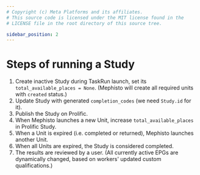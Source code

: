 ```yaml
---
# Copyright (c) Meta Platforms and its affiliates.
# This source code is licensed under the MIT license found in the
# LICENSE file in the root directory of this source tree.

sidebar_position: 2
---
```


# Steps of running a Study

1. Create inactive Study during TaskRun launch, set its `total_available_places = None`.
(Mephisto will create all required units with `created` status.)
2. Update Study with generated `completion_codes` (we need `Study.id` for it).
3. Publish the Study on Prolific.
4. When Mephisto launches a new Unit, increase `total_available_places` in Prolific Study.
5. When a Unit is expired (i.e. completed or returned), Mephisto launches another Unit.
6. When all Units are expired, the Study is considered completed.
7. The results are reviewed by a user. (All currently active EPGs are dynamically changed,
based on workers' updated custom qualifications.)
